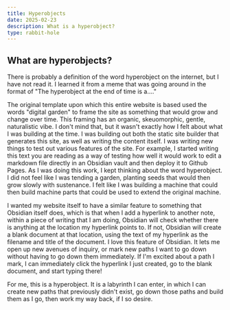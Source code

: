 ```yaml
---
title: Hyperobjects
date: 2025-02-23
description: What is a hyperobject?
type: rabbit-hole
---
```

## What are hyperobjects?

There is probably a definition of the word hyperobject on the internet, but I have not read it. I learned it from a meme that was going around in the format of "The hyperobject at the end of time is a...."

The original template upon which this entire website is based used the words "digital garden" to frame the site as something that would grow and change over time. This framing has an organic, skeuomorphic, gentle, naturalistic vibe. I don't mind that, but it wasn't exactly how I felt about what I was building at the time. I was building out both the static site builder that generates this site, as well as writing the content itself. I was writing new things to test out various features of the site. For example, I started writing this text you are reading as a way of testing how well it would work to edit a markdown file directly in an Obsidian vault and then deploy it to Github Pages. As I was doing this work, I kept thinking about the word hyperobject. I did not feel like I was tending a garden, planting seeds that would then grow slowly with sustenance. I felt like I was building a machine that could then build machine parts that could be used to extend the original machine. 

I wanted my website itself to have a similar feature to something that Obsidian itself does, which is that when I add a hyperlink to another note, within a piece of writing that I am doing, Obsidian will check whether there is anything at the location my hyperlink points to. If not, Obsidian will create a blank document at that location, using the text of my hyperlink as the filename and title of the document. I love this feature of Obsidian. It lets me open up new avenues of inquiry, or mark new paths I want to go down without having to go down them immediately. If I'm excited about a path I mark, I can immediately click the hyperlink I just created, go to the blank document, and start typing there! 

For me, this is a hyperobject. It is a labyrinth I can enter, in which I can create new paths that previously didn't exist, go down those paths and build them as I go, then work my way back, if I so desire. 